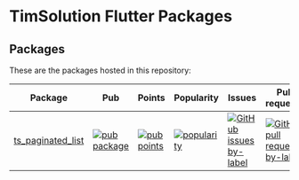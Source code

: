 # TimSolution Flutter Packages

## Packages

These are the packages hosted in this repository:

| Package | Pub | Points | Popularity | Issues | Pull requests |
|---------|-----|--------|------------|--------|---------------|
| [ts\_paginated\_list](./pkgs/ts_paginated_list/) | [![pub package](https://img.shields.io/pub/v/ts_paginated_list.svg)](https://pub.dev/packages/ts_paginated_list) | [![pub points](https://img.shields.io/pub/points/ts_paginated_list)](https://pub.dev/packages/ts_paginated_list/score) | [![popularity](https://img.shields.io/pub/popularity/ts_paginated_list)](https://pub.dev/packages/ts_paginated_list/score) | [![GitHub issues by-label](https://img.shields.io/github/issues/flutter/flutter/p%3A%20ts_paginated_list?label=)](https://github.com/flutter/flutter/labels/p%3A%20ts_paginated_list) | [![GitHub pull requests by-label](https://img.shields.io/github/issues-pr/flutter/packages/p%3A%20ts_paginated_list?label=)](https://github.com/flutter/packages/labels/p%3A%20ts_paginated_list) |